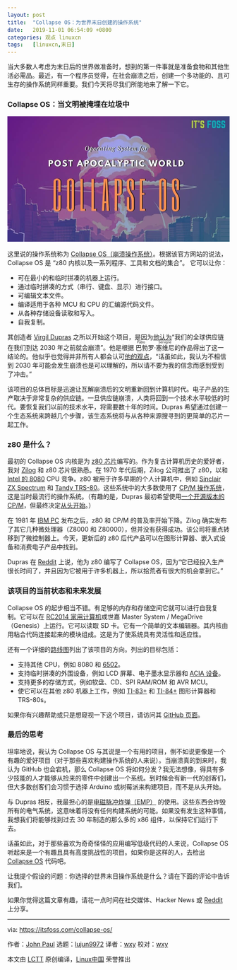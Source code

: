 ```yaml
---
layout: post
title:	"Collapse OS：为世界末日创建的操作系统"
date:	2019-11-01 06:54:09 +0800 
categories:	观点 linuxcn 
tags:	[linuxcn,末日]
---
```



当大多数人考虑为末日后的世界做准备时，想到的第一件事就是准备食物和其他生活必需品。最近，有一个程序员觉得，在社会崩溃之后，创建一个多功能的、且可生存的操作系统同样重要。我们今天将尽我们所能地来了解一下它。


### Collapse OS：当文明被掩埋在垃圾中


![](/Asserts/Images/album/201911/01/065411ss5e2ts46vzv6x7b.jpg)


这里说的操作系统称为 [Collapse OS（崩溃操作系统）](https://collapseos.org/)。根据该官方网站的说法，Collapse OS 是 “z80 内核以及一系列程序、工具和文档的集合”。 它可以让你：


* 可在最小的和临时拼凑的机器上运行。
* 通过临时拼凑的方式（串行、键盘、显示）进行接口。
* 可编辑文本文件。
* 编译适用于各种 MCU 和 CPU 的汇编源代码文件。
* 从各种存储设备读取和写入。
* 自我复制。


其创造者 [Virgil Dupras](https://github.com/hsoft) 之所以开始这个项目，是因为[他认为](https://collapseos.org/why.html)“我们的全球供应链在我们到达 2030 年之前就会崩溃”。他是根据<ruby> 巴勃罗·塞维尼 <rt>  Pablo Servigne </rt></ruby>的作品得出了这一结论的。他似乎也觉得并非所有人都会认可[他的观点](https://collapseos.org/why.html)，“话虽如此，我认为不相信到 2030 年可能会发生崩溃也是可以理解的，所以请不要为我的信念而感到受到了冲击。”


该项目的总体目标是迅速让瓦解崩溃后的文明重新回到计算机时代。电子产品的生产取决于非常复杂的供应链。一旦供应链崩溃，人类将回到一个技术水平较低的时代。要恢复我们以前的技术水平，将需要数十年的时间。Dupras 希望通过创建一个生态系统来跨越几个步骤，该生态系统将与从各种来源搜寻到的更简单的芯片一起工作。


### z80 是什么？


最初的 Collapse OS 内核是为 [z80 芯片](https://en.m.wikipedia.org/wiki/Z80)编写的。作为复古计算机历史的爱好者，我对 [Zilog](https://en.wikipedia.org/wiki/Zilog) 和 z80 芯片很熟悉。在 1970 年代后期，Zilog 公司推出了 z80，以和 [Intel 的 8080](https://en.wikipedia.org/wiki/Intel_8080) CPU 竞争。z80 被用于许多早期的个人计算机中，例如 [Sinclair ZX Spectrum](https://en.wikipedia.org/wiki/ZX_Spectrum) 和 [Tandy TRS-80](https://en.wikipedia.org/wiki/TRS-80)。这些系统中的大多数使用了 [CP/M 操作系统](https://en.wikipedia.org/wiki/CP/M)，这是当时最流行的操作系统。（有趣的是，Dupras 最初希望使用[一个开源版本的 CP/M](https://github.com/davidgiven/cpmish)，但最终决定[从头开始](https://github.com/hsoft/collapseos/issues/52)。）


在 1981 年 [IBM PC](https://en.wikipedia.org/wiki/IBM_Personal_Computer) 发布之后，z80 和 CP/M 的普及率开始下降。Zilog 确实发布了其它几种微处理器（Z8000 和 Z80000），但并没有获得成功。该公司将重点转移到了微控制器上。今天，更新后的 z80 后代产品可以在图形计算器、嵌入式设备和消费电子产品中找到。


Dupras 在 [Reddit](https://old.reddit.com/r/collapse/comments/dejmvz/collapse_os_bootstrap_postcollapse_technology/f2w3sid/?st=k1gujoau&sh=1b344da9) 上说，他为 z80 编写了 Collapse OS，因为“它已经投入生产很长时间了，并且因为它被用于许多机器上，所以拾荒者有很大的机会拿到它。”


### 该项目的当前状态和未来发展


Collapse OS 的起步相当不错。有足够的内存和存储空间它就可以进行自我复制。它可以在 [RC2014 家用计算机](https://rc2014.co.uk/)或世嘉 Master System / MegaDrive（Genesis）上运行。它可以读取 SD 卡。它有一个简单的文本编辑器。其内核由用粘合代码连接起来的模块组成。这是为了使系统具有灵活性和适应性。


还有一个详细的[路线图](https://collapseos.org/roadmap.html)列出了该项目的方向。列出的目标包括：


* 支持其他 CPU，例如 8080 和 [6502](https://en.wikipedia.org/wiki/MOS_Technology_6502)。
* 支持临时拼凑的外围设备，例如 LCD 屏幕、电子墨水显示器和 [ACIA 设备](https://en.wikipedia.org/wiki/MOS_Technology_6551)。
* 支持更多的存储方式，例如软盘、CD、SPI RAM/ROM 和 AVR MCU。
* 使它可以在其他 z80 机器上工作，例如 [TI-83+](https://en.wikipedia.org/wiki/TI-83_series#TI-83_Plus) 和 [TI-84+](https://en.wikipedia.org/wiki/TI-84_Plus_series) 图形计算器和 TRS-80s。


如果你有兴趣帮助或只是想窥视一下这个项目，请访问其 [GitHub 页面](https://github.com/hsoft/collapseos)。


### 最后的思考


坦率地说，我认为 Collapse OS 与其说是一个有用的项目，倒不如说更像是一个有趣的爱好项目（对于那些喜欢构建操作系统的人来说）。当崩溃真的到来时，我认为 GitHub 也会宕机，那么 Collapse OS 将如何分发？我无法想像，得具有多少技能的人才能够从捡来的零件中创建出一个系统。到时候会有新一代的创客们，但大多数创客们会习惯于选择 Arduino 或树莓派来构建项目，而不是从头开始。


与 Dupras 相反，我最担心的是[电磁脉冲炸弹（EMP）](https://en.wikipedia.org/wiki/Electromagnetic_pulse) 的使用。这些东西会炸毁所有的电气系统，这意味着将没有任何构建系统的可能。如果没有发生这种事情，我想我们将能够找到过去 30 年制造的那么多的 x86 组件，以保持它们运行下去。


话虽如此，对于那些喜欢为奇奇怪怪的应用编写低级代码的人来说，Collapse OS 听起来是一个有趣且具有高度挑战性的项目。如果你是这样的人，去检出 [Collapse OS](https://collapseos.org/) 代码吧。


让我提个假设的问题：你选择的世界末日操作系统是什么？请在下面的评论中告诉我们。


如果你觉得这篇文章有趣，请花一点时间在社交媒体、Hacker News 或 [Reddit](https://reddit.com/r/linuxusersgroup) 上分享。




---


via: <https://itsfoss.com/collapse-os/>


作者：[John Paul](https://itsfoss.com/author/john/) 选题：[lujun9972](https://github.com/lujun9972) 译者：[wxy](https://github.com/wxy) 校对：[wxy](https://github.com/wxy)


本文由 [LCTT](https://github.com/LCTT/TranslateProject) 原创编译，[Linux中国](https://linux.cn/) 荣誉推出
